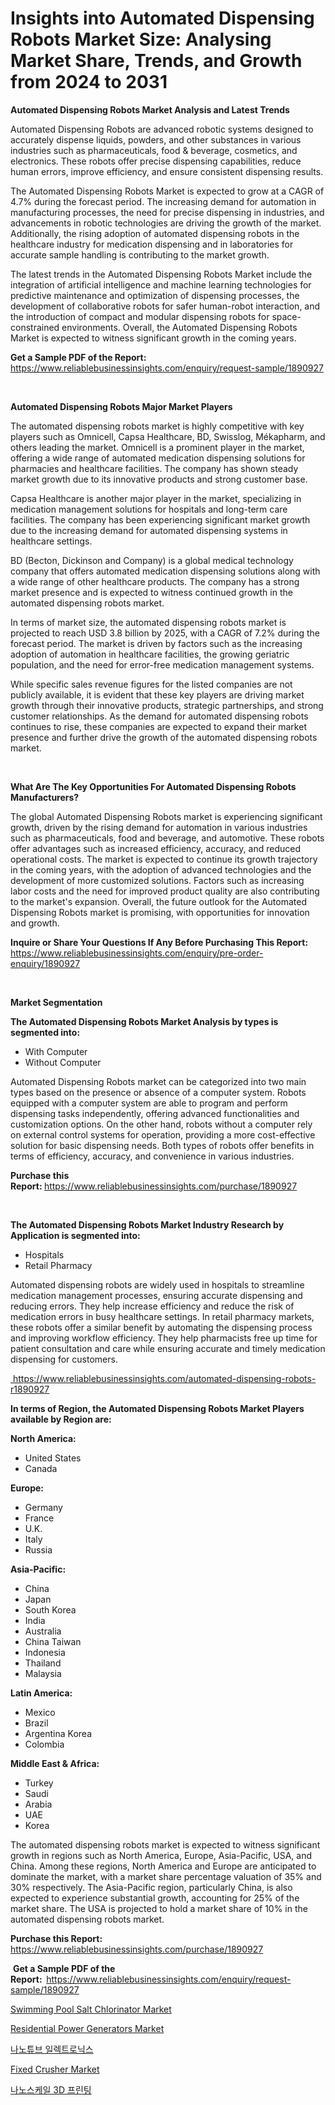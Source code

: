 <p><h1>Insights into Automated Dispensing Robots Market Size: Analysing Market Share, Trends, and Growth from 2024 to 2031</h1></p><p><strong>Automated Dispensing Robots Market Analysis and Latest Trends</strong></p>
<p><p>Automated Dispensing Robots are advanced robotic systems designed to accurately dispense liquids, powders, and other substances in various industries such as pharmaceuticals, food & beverage, cosmetics, and electronics. These robots offer precise dispensing capabilities, reduce human errors, improve efficiency, and ensure consistent dispensing results.</p><p>The Automated Dispensing Robots Market is expected to grow at a CAGR of 4.7% during the forecast period. The increasing demand for automation in manufacturing processes, the need for precise dispensing in industries, and advancements in robotic technologies are driving the growth of the market. Additionally, the rising adoption of automated dispensing robots in the healthcare industry for medication dispensing and in laboratories for accurate sample handling is contributing to the market growth.</p><p>The latest trends in the Automated Dispensing Robots Market include the integration of artificial intelligence and machine learning technologies for predictive maintenance and optimization of dispensing processes, the development of collaborative robots for safer human-robot interaction, and the introduction of compact and modular dispensing robots for space-constrained environments. Overall, the Automated Dispensing Robots Market is expected to witness significant growth in the coming years.</p></p>
<p><strong>Get a Sample PDF of the Report:&nbsp;</strong> <a href="https://www.reliablebusinessinsights.com/enquiry/request-sample/1890927">https://www.reliablebusinessinsights.com/enquiry/request-sample/1890927</a></p>
<p>&nbsp;</p>
<p><strong>Automated Dispensing Robots Major Market Players</strong></p>
<p><p>The automated dispensing robots market is highly competitive with key players such as Omnicell, Capsa Healthcare, BD, Swisslog, Mékapharm, and others leading the market. Omnicell is a prominent player in the market, offering a wide range of automated medication dispensing solutions for pharmacies and healthcare facilities. The company has shown steady market growth due to its innovative products and strong customer base.</p><p>Capsa Healthcare is another major player in the market, specializing in medication management solutions for hospitals and long-term care facilities. The company has been experiencing significant market growth due to the increasing demand for automated dispensing systems in healthcare settings.</p><p>BD (Becton, Dickinson and Company) is a global medical technology company that offers automated medication dispensing solutions along with a wide range of other healthcare products. The company has a strong market presence and is expected to witness continued growth in the automated dispensing robots market.</p><p>In terms of market size, the automated dispensing robots market is projected to reach USD 3.8 billion by 2025, with a CAGR of 7.2% during the forecast period. The market is driven by factors such as the increasing adoption of automation in healthcare facilities, the growing geriatric population, and the need for error-free medication management systems.</p><p>While specific sales revenue figures for the listed companies are not publicly available, it is evident that these key players are driving market growth through their innovative products, strategic partnerships, and strong customer relationships. As the demand for automated dispensing robots continues to rise, these companies are expected to expand their market presence and further drive the growth of the automated dispensing robots market.</p></p>
<p>&nbsp;</p>
<p><strong>What Are The Key Opportunities For Automated Dispensing Robots Manufacturers?</strong></p>
<p><p>The global Automated Dispensing Robots market is experiencing significant growth, driven by the rising demand for automation in various industries such as pharmaceuticals, food and beverage, and automotive. These robots offer advantages such as increased efficiency, accuracy, and reduced operational costs. The market is expected to continue its growth trajectory in the coming years, with the adoption of advanced technologies and the development of more customized solutions. Factors such as increasing labor costs and the need for improved product quality are also contributing to the market's expansion. Overall, the future outlook for the Automated Dispensing Robots market is promising, with opportunities for innovation and growth.</p></p>
<p><strong>Inquire or Share Your Questions If Any Before Purchasing This Report:</strong> <a href="https://www.reliablebusinessinsights.com/enquiry/pre-order-enquiry/1890927">https://www.reliablebusinessinsights.com/enquiry/pre-order-enquiry/1890927</a></p>
<p>&nbsp;</p>
<p><strong>Market Segmentation</strong></p>
<p><strong>The Automated Dispensing Robots Market Analysis by types is segmented into:</strong></p>
<p><ul><li>With Computer</li><li>Without Computer</li></ul></p>
<p><p>Automated Dispensing Robots market can be categorized into two main types based on the presence or absence of a computer system. Robots equipped with a computer system are able to program and perform dispensing tasks independently, offering advanced functionalities and customization options. On the other hand, robots without a computer rely on external control systems for operation, providing a more cost-effective solution for basic dispensing needs. Both types of robots offer benefits in terms of efficiency, accuracy, and convenience in various industries.</p></p>
<p><strong>Purchase this Report:&nbsp;</strong><a href="https://www.reliablebusinessinsights.com/purchase/1890927">https://www.reliablebusinessinsights.com/purchase/1890927</a></p>
<p>&nbsp;</p>
<p><strong>The Automated Dispensing Robots Market Industry Research by Application is segmented into:</strong></p>
<p><ul><li>Hospitals</li><li>Retail Pharmacy</li></ul></p>
<p><p>Automated dispensing robots are widely used in hospitals to streamline medication management processes, ensuring accurate dispensing and reducing errors. They help increase efficiency and reduce the risk of medication errors in busy healthcare settings. In retail pharmacy markets, these robots offer a similar benefit by automating the dispensing process and improving workflow efficiency. They help pharmacists free up time for patient consultation and care while ensuring accurate and timely medication dispensing for customers.</p></p>
<p><a href="https://www.reliablebusinessinsights.com/automated-dispensing-robots-r1890927">&nbsp;https://www.reliablebusinessinsights.com/automated-dispensing-robots-r1890927</a></p>
<p><strong>In terms of Region, the Automated Dispensing Robots Market Players available by Region are:</strong></p>
<p>
    <p> <strong> North America: </strong>
        <ul>
            <li>United States</li>
            <li>Canada</li>
        </ul>
        </p> 
    <p> <strong> Europe: </strong>
        <ul>
            <li>Germany</li>
            <li>France</li>
            <li>U.K.</li>
            <li>Italy</li>
            <li>Russia</li>
        </ul>
        </p> 
    <p> <strong> Asia-Pacific: </strong>
        <ul>
            <li>China</li>
            <li>Japan</li>
            <li>South Korea</li>
            <li>India</li>
            <li>Australia</li>
            <li>China Taiwan</li>
            <li>Indonesia</li>
            <li>Thailand</li>
            <li>Malaysia</li>
        </ul>
        </p> 
    <p> <strong> Latin America: </strong>
        <ul>
            <li>Mexico</li>
            <li>Brazil</li>
            <li>Argentina Korea</li>
            <li>Colombia</li>
        </ul>
        </p> 
    <p> <strong> Middle East & Africa: </strong>
        <ul>
            <li>Turkey</li>
            <li>Saudi</li>
            <li>Arabia</li>
            <li>UAE</li>
            <li>Korea</li>
        </ul>
    </p>
    </p>
<p><p>The automated dispensing robots market is expected to witness significant growth in regions such as North America, Europe, Asia-Pacific, USA, and China. Among these regions, North America and Europe are anticipated to dominate the market, with a market share percentage valuation of 35% and 30% respectively. The Asia-Pacific region, particularly China, is also expected to experience substantial growth, accounting for 25% of the market share. The USA is projected to hold a market share of 10% in the automated dispensing robots market.</p></p>
<p><strong>Purchase this Report: </strong><a href="https://www.reliablebusinessinsights.com/purchase/1890927">https://www.reliablebusinessinsights.com/purchase/1890927</a></p>
<p>&nbsp;<strong>Get a Sample PDF of the Report:&nbsp;&nbsp;</strong><a href="https://www.reliablebusinessinsights.com/enquiry/request-sample/1890927">https://www.reliablebusinessinsights.com/enquiry/request-sample/1890927</a></p>
<p><strong></strong></p>
<p><p><a href="https://github.com/AndreanneHane2023/Market-Research-Report-List-2/blob/main/swimming-pool-salt-chlorinator-market.md">Swimming Pool Salt Chlorinator Market</a></p><p><a href="https://github.com/flwellarose/Market-Research-Report-List-1/blob/main/residential-power-generators-market.md">Residential Power Generators Market</a></p><p><a href="https://github.com/JosefaRice/Market-Research-Report-List-2/blob/main/271675269095.md">나노튜브 일렉트로닉스</a></p><p><a href="https://github.com/kimjmgeh81/Market-Research-Report-List-1/blob/main/fixed-crusher-market.md">Fixed Crusher Market</a></p><p><a href="https://github.com/fernandotryO5lson96765/Market-Research-Report-List-3/blob/main/326200169094.md">나노스케일 3D 프린팅</a></p></p>